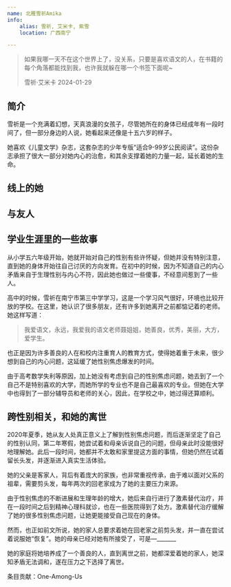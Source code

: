 ```yaml
---
name: 北雁雪祈Amika
info:
    alias: 雪祈, 艾米卡, 紫雪
    location: 广西南宁

---
```


<!-- 写给OAU的大家：

对不起，我最后可能还是离开了……有太多太多难过的事情了。感觉内心和自己的想法在冲突，所以虽然没有面临太大的威胁，最终我因为过高的精神压力，还是选择走掉了。

其实我明明可以写出来更好的东西的，这篇条目还需要改一些问题，增减一些内容……只是我的精神快撑不住了。

嘛，其实，我很敬畏生命的，买了一段时间的亚硝酸钠，也没有用到，只是静静地放在抽屉里……祈愿着自己用不到它……

死亡真的是一件好平静的事情啊。

可我其实不想死，还有很多约定的，而且还有很多人的故事没有帮伊们记录下来啊……可是我居然要先去见伊们了……

那些尘封的故事，有好多都褪色掉了，要是能让伊们的故事恢复色彩就好了呀。

参宿四的那个故事，也没有机会好好改了……其实很喜欢那个故事的，是我第一个自己写完的小说呢。

还有很多东西存在github上面，偶尔，也可以翻一翻吧~

我永远与你们同在…… -->

> 如果我哪一天不在这个世界上了，没关系，只要是喜欢语文的人，在书籍的每个角落都能找到我，也许我就躲在哪一个书签下面呢~
>
> 雪祈·艾米卡 2024-01-29

## 简介

雪祈是一个充满着幻想，天真浪漫的女孩子，尽管她所在的身体已经成年有一段时间了，但一部分身边的人说，她看起来还像是十五六岁的样子。

她喜欢《儿童文学》杂志，这套杂志的少年专版“适合9-99岁公民阅读”。这份杂志承担了很大一部分对她内心的治愈，和其余支撑着她的力量一起，延长着她的生命。


## 线上的她

## 与友人

## 学业生涯里的一些故事

从小学五六年级开始，她就开始对自己的性别有些许怀疑，但她并没有特别注意，直到她的身体开始往自己讨厌的方向发育。在初中的时候，因为不知道自己的内心矛盾来自于生理性别与内心不符，因此她也做过一些傻事，不经意间惹到了一些人。

高中的时候，雪祈在南宁市第三中学学习，这是一个学习风气很好，环境也比较开放的学校。在这里，她认识了很多朋友，还有许多到她离开之前都惦记着的老师。她这样写道：

> 我爱语文，永远，我爱我的语文老师聂姐姐，她善良，优秀，美丽，大方，爱学生。

也正是因为许多善良的人在和校内注重育人的教育方式，使得她着重于未来，很少想到自己的内心问题，这延缓了她性别焦虑爆发的时间。

由于高考数学失利等原因，加上她没有考虑到自己的性别焦虑问题，她去到了一个自己不是特别喜欢的大学，而她所学的专业也不是自己最喜欢的专业。但她在大学中也得到了一部分辅导员和老师的关心，因此，在学校之中，她过得还算顺利。

## 跨性别相关，和她的离世

2020年夏季，她从友人处真正意义上了解到性别焦虑问题，而后逐渐坚定了自己的性别认同，第二年寒假，她尝试着和母亲诉说自己的问题，但母亲此时没能很好地理解她。此后一段时间，她都并不太敢和家里提这方面的事情，但她仍然在试着留长头发，并逐渐进入真实生活体验。

她的父亲是客家人，背后有着庞大的家族，也非常重视传承，由于难以面对父系的祖辈，需要剪头发，每年两次的回老家成为了她的主要压力来源。

由于性别焦虑的不断进展和生理年龄的增大，她后来自行进行了激素替代治疗，并在一段时间之后到精神心理科就诊，也在一些医院得到了处方。激素替代治疗缓解了她的很多性别焦虑问题，让她更能接受自己现在的身体。

然而，也正如前文所说，她的家人总要求着她在回老家之前剪头发，并一直在尝试着说服她“恢复”。她的母亲已经对她有所接受了，可是—_______

她的家庭将她培养成了一个善良的人，直到离世之前，她都深爱着她的家人，她深知矛盾无法调和，遂在压力之下选择了离世。

条目贡献：One-Among-Us